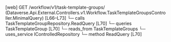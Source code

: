 [web] GET /workflow/v1/task-template-groups/  (Dataverse.Api.External.Controllers.v1.Workflow.TaskTemplateGroupsController.MinimalQuery)  [L66–L73]
  └─ calls TaskTemplateGroupRepository.ReadQuery [L70]
  └─ queries TaskTemplateGroup [L70]
    └─ reads_from TaskTemplateGroups
  └─ uses_service IControlledRepository<TaskTemplateGroup>
    └─ method ReadQuery [L70]

